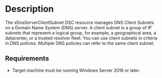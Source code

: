 # Description

The xDnsServerClientSubnet DSC resource manages DNS Client Subnets on a Domain Name System (DNS) server. A client subnet is a group of IP subnets that represent a logical group, for example, a geographical area, a datacenter, or a trusted resolver fleet. You can use client subnets in criteria in DNS policies. Multiple DNS policies can refer to the same client subnet.

## Requirements

- Target machine must be running Windows Server 2016 or later.
